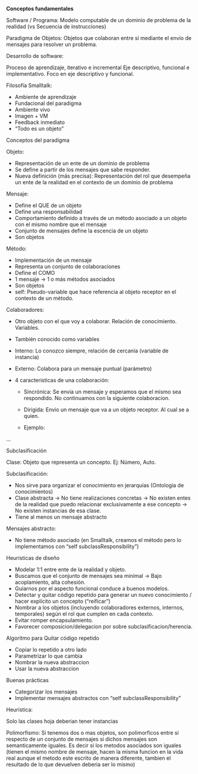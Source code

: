 **Conceptos fundamentales**

Software / Programa: Modelo computable de un dominio de problema de la realidad (vs Secuencia de instrucciones)

Paradigma de Objetos: Objetos que colaboran entre sí mediante el envío de mensajes para resolver un problema.

Desarrollo de software:

Proceso de aprendizaje, iterativo e incremental
Eje descriptivo, funcional e implementativo. Foco en eje descriptivo y funcional.

Filosofía Smalltalk:
- Ambiente de aprendizaje
- Fundacional del paradigma
- Ambiente vivo
- Imagen + VM
- Feedback inmediato
- “Todo es un objeto”

Conceptos del paradigma

Objeto:

- Representación de un ente de un dominio de problema
- Se define a partir de los mensajes que sabe responder.
- Nueva definición (más precisa): Representación del rol que desempeña un ente de la realidad en el contexto de un dominio de problema

Mensaje:

- Define el QUE de un objeto
- Define una responsabilidad
- Comportamiento definido a través de un método asociado a un objeto con el mismo nombre que el mensaje
- Conjunto de mensajes define la escencia de un objeto
- Son objetos

Método:

- Implementación de un mensaje
- Representa un conjunto de colaboraciones
- Define el COMO
- 1 mensaje -> 1 o más métodos asociados
- Son objetos
- self: Pseudo-variable que hace referencia al objeto receptor en el contexto de un método.

Colaboradores:

- Otro objeto con el que voy a colaborar. Relación de conocimiento. Variables.
- También conocido como variables
- Interno: Lo conozco siempre, relación de cercanía (variable de instancia)
- Externo: Colabora para un mensaje puntual (parámetro)
- 4 caracteristicas de una colaboración:

  - Sincrónica: Se envia un mensaje y esperamos que el mismo sea respondido. No continuamos con la siguiente colaboracion.

  - Dirigida: Envio un mensaje que va a un objeto receptor. Al cual se a quien.

  - Ejemplo:

...

Subclasificación

Clase: Objeto que representa un concepto. Ej: Número, Auto.

Subclasificación: 

- Nos sirve para organizar el conocimiento en jerarquías (Ontología de conocimientos)
- Clase abstracta -> No tiene realizaciones concretas -> No existen entes de la realidad que puedo relacionar exclusivamente a ese concepto -> No existen instancias de esa clase.
- Tiene al menos un mensaje abstracto

Mensajes abstracto: 
- No tiene método asociado (en Smalltalk, creamos el método pero lo implementamos con “self subclassResponsibility”)

Heurísticas de diseño
- Modelar 1:1 entre ente de la realidad y objeto.
- Buscamos que el conjunto de mensajes sea minimal -> Bajo acoplamiento, alta cohesión.
- Guiarnos por el aspecto funcional conduce a buenos modelos.
- Detectar y quitar código repetido para generar un nuevo conocimiento / hacer explícito un concepto (“reíficar”)
- Nombrar a los objetos (incluyendo colaboradores externos, internos, temporales) según el rol que cumplen en cada contexto.
- Evitar romper encapsulamiento.
- Favorecer composicion/delegacion por sobre subclasificacion/herencia.

Algoritmo para Quitar código repetido

- Copiar lo repetido a otro lado
- Parametrizar lo que cambia
- Nombrar la nueva abstraccion
- Usar la nueva abstraccion

Buenas prácticas
- Categorizar los mensajes
- Implementar mensajes abstractos con “self subclassResponsibility”

Heuristica:

Solo las clases hoja deberian tener instancias

Polimorfismo: Si tenemos dos o mas objetos, son polimorficos entre si respecto de un conjunto de mensajes si dichos mensajes son semanticamente iguales. Es decir si los metodos asociados son iguales (tienen el mismo nombre de mensaje, hacen la misma funcion en la vida real aunque el metodo este escrito de manera diferente, tambien el resultado de lo que devuelven deberia ser lo mismo)
